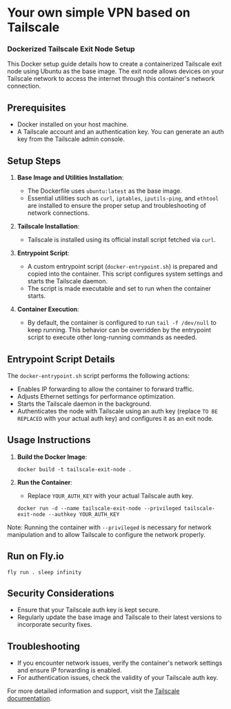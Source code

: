 # Your own simple VPN based on Tailscale
### Dockerized Tailscale Exit Node Setup

This Docker setup guide details how to create a containerized Tailscale exit node using Ubuntu as the base image. The exit node allows devices on your Tailscale network to access the internet through this container's network connection.

## Prerequisites

- Docker installed on your host machine.
- A Tailscale account and an authentication key. You can generate an auth key from the Tailscale admin console.

## Setup Steps

1. **Base Image and Utilities Installation**:
    - The Dockerfile uses `ubuntu:latest` as the base image.
    - Essential utilities such as `curl`, `iptables`, `iputils-ping`, and `ethtool` are installed to ensure the proper setup and troubleshooting of network connections.

2. **Tailscale Installation**:
    - Tailscale is installed using its official install script fetched via `curl`.

3. **Entrypoint Script**:
    - A custom entrypoint script (`docker-entrypoint.sh`) is prepared and copied into the container. This script configures system settings and starts the Tailscale daemon.
    - The script is made executable and set to run when the container starts.

4. **Container Execution**:
    - By default, the container is configured to run `tail -f /dev/null` to keep running. This behavior can be overridden by the entrypoint script to execute other long-running commands as needed.

## Entrypoint Script Details

The `docker-entrypoint.sh` script performs the following actions:
- Enables IP forwarding to allow the container to forward traffic.
- Adjusts Ethernet settings for performance optimization.
- Starts the Tailscale daemon in the background.
- Authenticates the node with Tailscale using an auth key (replace `TO BE REPLACED` with your actual auth key) and configures it as an exit node.

## Usage Instructions

1. **Build the Docker Image**:
    ```
    docker build -t tailscale-exit-node .
    ```

2. **Run the Container**:
    - Replace `YOUR_AUTH_KEY` with your actual Tailscale auth key.
    ```
    docker run -d --name tailscale-exit-node --privileged tailscale-exit-node --authkey YOUR_AUTH_KEY
    ```

Note: Running the container with `--privileged` is necessary for network manipulation and to allow Tailscale to configure the network properly.

## Run on Fly.io
```
fly run . sleep infinity
```

## Security Considerations

- Ensure that your Tailscale auth key is kept secure.
- Regularly update the base image and Tailscale to their latest versions to incorporate security fixes.

## Troubleshooting

- If you encounter network issues, verify the container's network settings and ensure IP forwarding is enabled.
- For authentication issues, check the validity of your Tailscale auth key.

For more detailed information and support, visit the [Tailscale documentation](https://tailscale.com/kb/).

